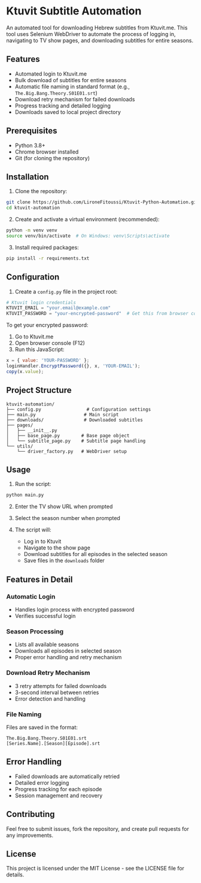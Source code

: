 # Ktuvit Subtitle Automation

An automated tool for downloading Hebrew subtitles from Ktuvit.me. This tool uses Selenium WebDriver to automate the process of logging in, navigating to TV show pages, and downloading subtitles for entire seasons.

## Features

- Automated login to Ktuvit.me
- Bulk download of subtitles for entire seasons
- Automatic file naming in standard format (e.g., `The.Big.Bang.Theory.S01E01.srt`)
- Download retry mechanism for failed downloads
- Progress tracking and detailed logging
- Downloads saved to local project directory

## Prerequisites

- Python 3.8+
- Chrome browser installed
- Git (for cloning the repository)

## Installation

1. Clone the repository:
```bash
git clone https://github.com/LironeFitoussi/Ktuvit-Python-Automation.git
cd ktuvit-automation
```

2. Create and activate a virtual environment (recommended):
```bash
python -m venv venv
source venv/bin/activate  # On Windows: venv\Scripts\activate
```

3. Install required packages:
```bash
pip install -r requirements.txt
```

## Configuration

1. Create a `config.py` file in the project root:
```python
# Ktuvit login credentials
KTUVIT_EMAIL = "your.email@example.com"
KTUVIT_PASSWORD = "your-encrypted-password"  # Get this from browser console
```

To get your encrypted password:
1. Go to Ktuvit.me
2. Open browser console (F12)
3. Run this JavaScript:
```javascript
x = { value: 'YOUR-PASSWORD' };
loginHandler.EncryptPassword({}, x, 'YOUR-EMAIL');
copy(x.value);
```

## Project Structure

```
ktuvit-automation/
├── config.py                 # Configuration settings
├── main.py                  # Main script
├── downloads/               # Downloaded subtitles
├── pages/
│   ├── __init__.py
│   ├── base_page.py        # Base page object
│   └── subtitle_page.py    # Subtitle page handling
└── utils/
    └── driver_factory.py   # WebDriver setup
```

## Usage

1. Run the script:
```bash
python main.py
```

2. Enter the TV show URL when prompted

3. Select the season number when prompted

4. The script will:
   - Log in to Ktuvit
   - Navigate to the show page
   - Download subtitles for all episodes in the selected season
   - Save files in the `downloads` folder

## Features in Detail

### Automatic Login
- Handles login process with encrypted password
- Verifies successful login

### Season Processing
- Lists all available seasons
- Downloads all episodes in selected season
- Proper error handling and retry mechanism

### Download Retry Mechanism
- 3 retry attempts for failed downloads
- 3-second interval between retries
- Error detection and handling

### File Naming
Files are saved in the format:
```
The.Big.Bang.Theory.S01E01.srt
[Series.Name].[Season][Episode].srt
```

## Error Handling

- Failed downloads are automatically retried
- Detailed error logging
- Progress tracking for each episode
- Session management and recovery

## Contributing

Feel free to submit issues, fork the repository, and create pull requests for any improvements.

## License

This project is licensed under the MIT License - see the LICENSE file for details.
